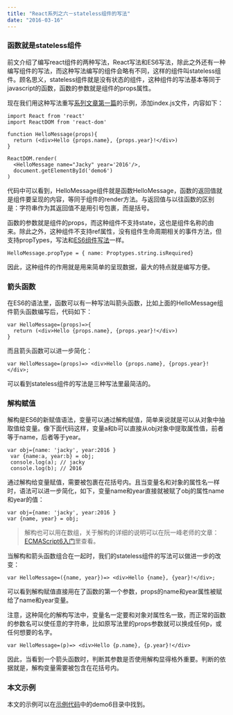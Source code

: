 ```yaml
---
title: "React系列之六－stateless组件的写法"
date: "2016-03-16"
---
```


### 函数就是stateless组件
前文介绍了编写react组件的两种写法，React写法和ES6写法，除此之外还有一种编写组件的写法，而这种写法编写的组件会略有不同，这样的组件叫stateless组件。顾名思义，stateless组件就是没有状态的组件，这种组件的写法基本等同于javascript的函数，函数的参数就是组件的props属性。

现在我们用这种写法重写[系列文章第一篇](http://twomeetings.github.io/2016/02/10/React%E7%B3%BB%E5%88%97%E6%96%87%E7%AB%A0%E4%B9%8B%E4%B8%80%EF%BC%8D%E5%BC%80%E7%AF%87/)的示例，添加index.js文件，内容如下：

```
import React from 'react'
import ReactDOM from 'react-dom'

function HelloMessage(props){
  return (<div>Hello {props.name}, {props.year}!</div>)
}

ReactDOM.render(
  <HelloMessage name="Jacky" year='2016'/>,
  document.getElementById('demo6')
)
```

代码中可以看到，HelloMessage组件就是函数HelloMessage，函数的返回值就是组件要呈现的内容，等同于组件的render方法。与返回值与以往函数的区别是：字符串作为其返回值不是用引号包裹，而是括号。

函数的参数就是组件的props，而这种组件不支持state，这也是组件名称的由来。除此之外，这种组件不支持ref属性，没有组件生命周期相关的事件方法，但支持propTypes，写法和[ES6组件写法](http://twomeetings.github.io/2016/03/11/React%E7%B3%BB%E5%88%97%E6%96%87%E7%AB%A0%E4%B9%8B%E4%BA%94%EF%BC%8D%E7%BB%84%E4%BB%B6%E7%9A%84%E5%8F%A6%E5%A4%96%E4%B8%A4%E7%A7%8D%E5%86%99%E6%B3%95/)一样。

```
HelloMessage.propType = { name: Proptypes.string.isRequired}
```


因此，这种组件的作用就是用来简单的呈现数据，最大的特点就是编写方便。


### 箭头函数
在ES6的语法里，函数可以有一种写法叫箭头函数，比如上面的HelloMessage组件箭头函数编写后，代码如下：

```
var HelloMessage=(props)=>{
  return (<div>Hello {props.name}, {props.year}!</div>)
}
```

而且箭头函数可以进一步简化：

```
var HelloMessage=(props)=> <div>Hello {props.name}, {props.year}!</div>;
```

可以看到stateless组件的写法是三种写法里最简洁的。

### 解构赋值

解构是ES6的新赋值语法，变量可以通过解构赋值，简单来说就是可以从对象中抽取值给变量。像下面代码这样，变量a和b可以直接从obj对象中提取属性值，前者等于name，后者等于year。

```
var obj={name: 'jacky', year:2016 }
 var {name:a, year:b} = obj;
 console.log(a); // jacky
 console.log(b); // 2016
```

通过解构给变量赋值，需要被包裹在花括号内。且当变量名和对象的属性名一样时，语法可以进一步简化，如下，变量name和year直接就被赋了obj的属性name和year的值：

```
var obj={name: 'jacky', year:2016 }
var {name, year} = obj;
```

> 解构也可以用在数组，关于解构的详细的说明可以在阮一峰老师的文章：[ECMAScript6入门](http://es6.ruanyifeng.com/#docs/destructuring)里查看。

当解构和箭头函数组合在一起时，我们的stateless组件的写法可以做进一步的改变：

```
var HelloMessage=({name, year})=> <div>Hello {name}, {year}!</div>;
```

可以看到解构赋值直接用在了函数的第一个参数，props的name和year属性被赋给了name和year变量。

注意，这种简化的解构写法中，变量名一定要和对象对属性名一致，而正常的函数的参数名可以使任意的字符串，比如原写法里的props参数就可以换成任何p，或任何想要的名字。

```
var HelloMessage=(p)=> <div>Hello {p.name}, {p.year}!</div>
```

因此，当看到一个箭头函数时，判断其参数是否使用解构显得格外重要。判断的依据就是，解构变量需要被包含在花括号内。

### 本文示例
本文的示例可以在[示例代码](https://github.com/twomeetings/reactExamples)中的demo6目录中找到。